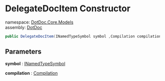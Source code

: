 ﻿# DelegateDocItem Constructor

namespace: [DotDoc\.Core\.Models](../../DotDoc.Core.Models.md)<br />
assembly: [DotDoc](../../../DotDoc.md)



```csharp
public DelegateDocItem(INamedTypeSymbol symbol ,Compilation compilation);
```

## Parameters

__symbol__ : [INamedTypeSymbol](https://docs.microsoft.com/dotnet/api/Microsoft.CodeAnalysis.INamedTypeSymbol)



__compilation__ : [Compilation](https://docs.microsoft.com/dotnet/api/Microsoft.CodeAnalysis.Compilation)



